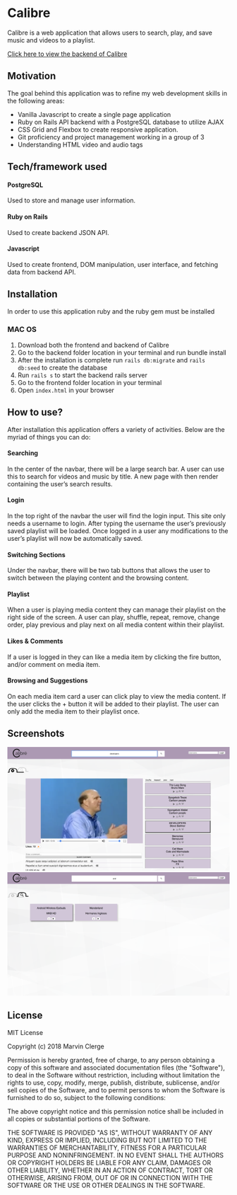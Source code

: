 # Calibre
Calibre is a web application that allows users to search, play, and save music and videos to a playlist.

[Click here to view the backend of Calibre](https://github.com/MarvinClerge/Calibre-Backend)

## Motivation
The goal behind this application was to refine my web development skills in the following areas:
* Vanilla Javascript to create a single page application
* Ruby on Rails API backend with a PostgreSQL database to utilize AJAX
* CSS Grid and Flexbox to create responsive application.
* Git proficiency and project management working in a group of 3
* Understanding HTML video and audio tags

## Tech/framework used
#### PostgreSQL
Used to store and manage user information.
#### Ruby on Rails
Used to create backend JSON API.
#### Javascript
Used to create frontend, DOM manipulation, user interface, and fetching data from backend API.


## Installation
In order to use this application ruby and the ruby gem must be installed
### MAC OS
1. Download both the frontend and backend of Calibre
2. Go to the backend folder location in your terminal and run bundle install
3. After the installation is complete run `rails db:migrate` and `rails db:seed` to create the database
4. Run `rails s` to start the backend rails server
5. Go to the frontend folder location in your terminal
6. Open `index.html` in your browser

## How to use?
After installation this application offers a variety of activities. Below are the myriad of things you can do:

#### Searching
In the center of the navbar, there will be a large search bar. A user can use this to search for videos and music by title. A new page with then render containing the user’s search results.
#### Login
In the top right of the navbar the user will find the login input. This site only needs a username to login. After typing the username the user’s previously saved playlist will be loaded. Once logged in a user any modifications to the user’s playlist will now be automatically saved.
#### Switching Sections
Under the navbar, there will be two tab buttons that allows the user to switch between the playing content and the browsing content.
#### Playlist
When a user is playing media content they can manage their playlist on the right side of the screen. A user can play, shuffle, repeat, remove, change order, play previous and play next on all media content within their playlist.
#### Likes & Comments
If a user is logged in they can like a media item by clicking the fire button, and/or comment on media item.
#### Browsing and Suggestions
On each media item card a user can click play to view the media content. If the user clicks the + button it will be added to their playlist. The user can only add the media item to their playlist once.

## Screenshots

![playine section](screen1.png)
![browsing section](screen2.png)

## License
MIT License

Copyright (c) 2018 Marvin Clerge

Permission is hereby granted, free of charge, to any person obtaining a copy
of this software and associated documentation files (the "Software"), to deal
in the Software without restriction, including without limitation the rights
to use, copy, modify, merge, publish, distribute, sublicense, and/or sell
copies of the Software, and to permit persons to whom the Software is
furnished to do so, subject to the following conditions:

The above copyright notice and this permission notice shall be included in all
copies or substantial portions of the Software.

THE SOFTWARE IS PROVIDED "AS IS", WITHOUT WARRANTY OF ANY KIND, EXPRESS OR
IMPLIED, INCLUDING BUT NOT LIMITED TO THE WARRANTIES OF MERCHANTABILITY,
FITNESS FOR A PARTICULAR PURPOSE AND NONINFRINGEMENT. IN NO EVENT SHALL THE
AUTHORS OR COPYRIGHT HOLDERS BE LIABLE FOR ANY CLAIM, DAMAGES OR OTHER
LIABILITY, WHETHER IN AN ACTION OF CONTRACT, TORT OR OTHERWISE, ARISING FROM,
OUT OF OR IN CONNECTION WITH THE SOFTWARE OR THE USE OR OTHER DEALINGS IN THE
SOFTWARE.
